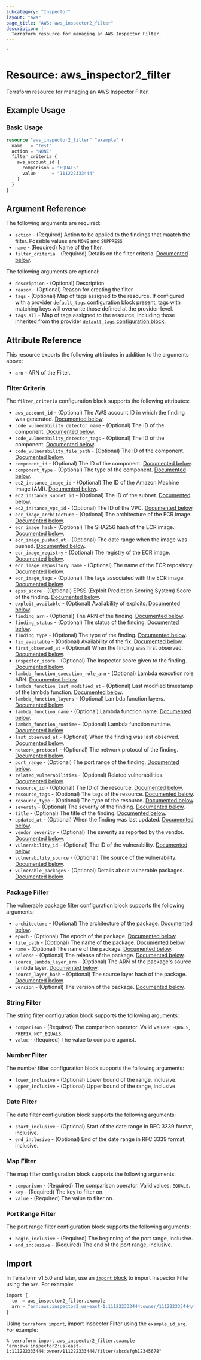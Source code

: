 ```yaml
---
subcategory: "Inspector"
layout: "aws"
page_title: "AWS: aws_inspector2_filter"
description: |-
  Terraform resource for managing an AWS Inspector Filter.
---
```

<!---
TIP: A few guiding principles for writing documentation:
1. Use simple language while avoiding jargon and figures of speech.
2. Focus on brevity and clarity to keep a reader's attention.
3. Use active voice and present tense whenever you can.
4. Document your feature as it exists now; do not mention the future or past if you can help it.
5. Use accessible and inclusive language.
--->`

# Resource: aws_inspector2_filter

Terraform resource for managing an AWS Inspector Filter.

## Example Usage

### Basic Usage

```terraform
resource "aws_inspector2_filter" "example" {
  name   = "test"
  action = "NONE"
  filter_criteria {
    aws_account_id {
      comparison = "EQUALS"
      value      = "111222333444"
    }
  }
}

```

## Argument Reference

The following arguments are required:

* `action` - (Required) Action to be applied to the findings that maatch the filter. Possible values are `NONE` and `SUPPRESS`
* `name` - (Required) Name of the filter.
* `filter_criteria` - (Required) Details on the filter criteria. [Documented below](#filter-criteria).

The following arguments are optional:

* `description` - (Optional) Description
* `reason` - (Optional) Reason for creating the filter
* `tags` - (Optional) Map of tags assigned to the resource. If configured with a provider [`default_tags` configuration block](/docs/providers/aws/index.html#default_tags-configuration-block) present, tags with matching keys will overwrite those defined at the provider-level.
* `tags_all` - Map of tags assigned to the resource, including those inherited from the provider [`default_tags` configuration block](/docs/providers/aws/index.html#default_tags-configuration-block).

## Attribute Reference

This resource exports the following attributes in addition to the arguments above:

* `arn` - ARN of the Filter.

### Filter Criteria

The `filter_criteria` configuration block supports the following attributes:

* `aws_account_id` - (Optional) The AWS account ID in which the finding was generated. [Documented below](#string-filter).
* `code_vulnerability_detector_name` - (Optional) The ID of the component. [Documented below](#string-filter).
* `code_vulnerability_detector_tags` - (Optional) The ID of the component. [Documented below](#string-filter).
* `code_vulnerability_file_path` - (Optional) The ID of the component. [Documented below](#string-filter).
* `component_id` - (Optional) The ID of the component. [Documented below](#string-filter).
* `component_type` - (Optional) The type of the component. [Documented below](#string-filter).
* `ec2_instance_image_id` - (Optional) The ID of the Amazon Machine Image (AMI). [Documented below](#string-filter).
* `ec2_instance_subnet_id` - (Optional) The ID of the subnet. [Documented below](#string-filter).
* `ec2_instance_vpc_id` - (Optional) The ID of the VPC. [Documented below](#string-filter).
* `ecr_image_architecture` - (Optional) The architecture of the ECR image. [Documented below](#string-filter).
* `ecr_image_hash` - (Optional) The SHA256 hash of the ECR image. [Documented below](#string-filter).
* `ecr_image_pushed_at` - (Optional) The date range when the image was pushed. [Documented below](#date-filter).
* `ecr_image_registry` - (Optional) The registry of the ECR image. [Documented below](#string-filter).
* `ecr_image_repository_name` - (Optional) The name of the ECR repository. [Documented below](#string-filter).
* `ecr_image_tags` - (Optional) The tags associated with the ECR image. [Documented below](#string-filter).
* `epss_score` - (Optional) EPSS (Exploit Prediction Scoring System) Score of the finding. [Documented below](#number-filter).
* `exploit_available` - (Optional) Availability of exploits. [Documented below](#string-filter).
* `finding_arn` - (Optional) The ARN of the finding. [Documented below](#string-filter).
* `finding_status` - (Optional) The status of the finding. [Documented below](#string-filter).
* `finding_type` - (Optional) The type of the finding. [Documented below](#string-filter).
* `fix_available` - (Optional) Availability of the fix. [Documented below](#string-filter).
* `first_observed_at` - (Optional) When the finding was first observed. [Documented below](#date-filter).
* `inspector_score` - (Optional) The Inspector score given to the finding. [Documented below](#number-filter).
* `lambda_function_execution_role_arn` - (Optional) Lambda execution role ARN. [Documented below](#string-filter).
* `lambda_function_last_modified_at` - (Optional) Last modified timestamp of the lambda function. [Documented below](#date-filter).
* `lambda_function_layers` - (Optional) Lambda function layers. [Documented below](#string-filter).
* `lambda_function_name` - (Optional) Lambda function name. [Documented below](#string-filter).
* `lambda_function_runtime` - (Optional) Lambda function runtime. [Documented below](#string-filter).
* `last_observed_at` - (Optional) When the finding was last observed. [Documented below](#date-filter).
* `network_protocol` - (Optional) The network protocol of the finding. [Documented below](#string-filter).
* `port_range` - (Optional) The port range of the finding. [Documented below](#port-range-filter).
* `related_vulnerabilities` - (Optional) Related vulnerabilities. [Documented below](#string-filter).
* `resource_id` - (Optional) The ID of the resource. [Documented below](#string-filter).
* `resource_tags` - (Optional) The tags of the resource. [Documented below](#map-filter).
* `resource_type` - (Optional) The type of the resource. [Documented below](#string-filter).
* `severity` - (Optional) The severity of the finding. [Documented below](#string-filter).
* `title` - (Optional) The title of the finding. [Documented below](#string-filter).
* `updated_at` - (Optional) When the finding was last updated. [Documented below](#date-filter).
* `vendor_severity` - (Optional) The severity as reported by the vendor. [Documented below](#string-filter).
* `vulnerability_id` - (Optional) The ID of the vulnerability. [Documented below](#string-filter).
* `vulnerability_source` - (Optional) The source of the vulnerability. [Documented below](#string-filter).
* `vulnerable_packages` - (Optional) Details about vulnerable packages. [Documented below](#package-filter).

### Package Filter

The vulnerable package filter configuration block supports the following arguments:

* `architecture` - (Optional) The architecture of the package. [Documented below](#string-filter).
* `epoch` - (Optional) The epoch of the package. [Documented below](#number-filter).
* `file_path` - (Optional) The name of the package. [Documented below](#string-filter).
* `name` - (Optional) The name of the package. [Documented below](#string-filter).
* `release` - (Optional) The release of the package. [Documented below](#string-filter).
* `source_lambda_layer_arn` - (Optional) The ARN of the package's source lambda layer. [Documented below](#string-filter).
* `source_layer_hash` - (Optional) The source layer hash of the package. [Documented below](#string-filter).
* `version` - (Optional) The version of the package. [Documented below](#string-filter).

### String Filter

The string filter configuration block supports the following arguments:

* `comparison` - (Required) The comparison operator. Valid values: `EQUALS`, `PREFIX`, `NOT_EQUALS`.
* `value` - (Required) The value to compare against.

### Number Filter

The number filter configuration block supports the following arguments:

* `lower_inclusive` - (Optional) Lower bound of the range, inclusive.
* `upper_inclusive` - (Optional) Upper bound of the range, inclusive.

### Date Filter

The date filter configuration block supports the following arguments:

* `start_inclusive` - (Optional) Start of the date range in RFC 3339 format, inclusive.
* `end_inclusive` - (Optional) End of the date range in RFC 3339 format, inclusive.

### Map Filter

The map filter configuration block supports the following arguments:

* `comparison` - (Required) The comparison operator. Valid values: `EQUALS`.
* `key` - (Required) The key to filter on.
* `value` - (Required) The value to filter on.

### Port Range Filter

The port range filter configuration block supports the following arguments:

* `begin_inclusive` - (Required) The beginning of the port range, inclusive.
* `end_inclusive` - (Required) The end of the port range, inclusive.

## Import

In Terraform v1.5.0 and later, use an [`import` block](https://developer.hashicorp.com/terraform/language/import) to import Inspector Filter using the `arn`. For example:

```terraform
import {
  to  = aws_inspector2_filter.example
  arn = "arn:aws:inspector2:us-east-1:111222333444:owner/111222333444/filter/abcdefgh12345678"
}
```

Using `terraform import`, import Inspector Filter using the `example_id_arg`. For example:

```console
% terraform import aws_inspector2_filter.example "arn:aws:inspector2:us-east-1:111222333444:owner/111222333444/filter/abcdefgh12345678"
```
